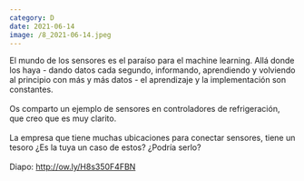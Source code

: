 ```yaml
--- 
category: D 
date: 2021-06-14 
image: /8_2021-06-14.jpeg 
--- 
```


El mundo de los sensores es el paraíso para el machine learning. Allá donde los haya - dando datos cada segundo, informando, aprendiendo y volviendo al principio con más y más datos - el aprendizaje y la implementación son constantes. <br><br>Os comparto un ejemplo de sensores en controladores de refrigeración, que creo que es muy clarito. <br><br>La empresa que tiene muchas ubicaciones para conectar sensores, tiene un tesoro ¿Es la tuya un caso de estos? ¿Podría serlo?<br><br>Diapo: http://ow.ly/H8s350F4FBN